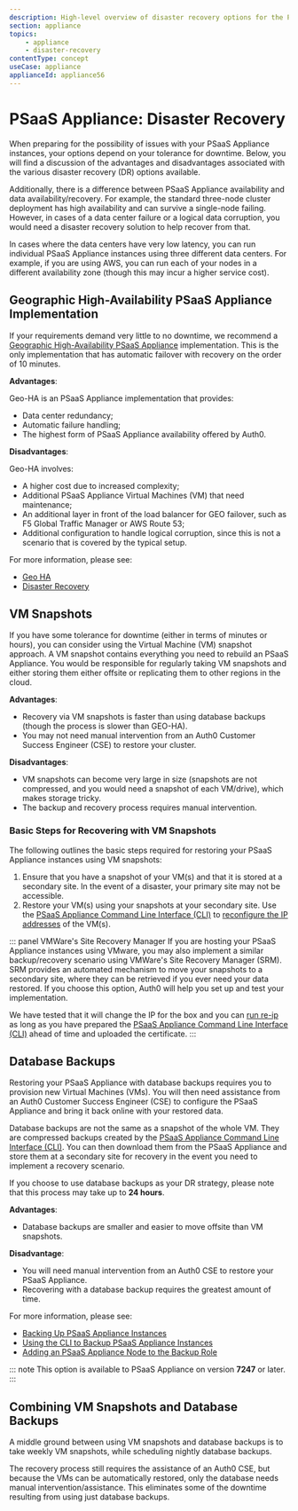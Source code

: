 ```yaml
---
description: High-level overview of disaster recovery options for the PSaaS Appliance
section: appliance
topics:
    - appliance
    - disaster-recovery
contentType: concept
useCase: appliance
applianceId: appliance56
---
```


# PSaaS Appliance: Disaster Recovery

When preparing for the possibility of issues with your PSaaS Appliance instances, your options depend on your tolerance for downtime. Below, you will find a discussion of the advantages and disadvantages associated with the various disaster recovery (DR) options available.

Additionally, there is a difference between PSaaS Appliance availability and data availability/recovery. For example, the standard three-node cluster deployment has high availability and can survive a single-node failing. However, in cases of a data center failure or a logical data corruption, you would need a disaster recovery solution to help recover from that.

In cases where the data centers have very low latency, you can run individual PSaaS Appliance instances using three different data centers. For example, if you are using AWS, you can run each of your nodes in a different availability zone (though this may incur a higher service cost).

## Geographic High-Availability PSaaS Appliance Implementation

If your requirements demand very little to no downtime, we recommend a [Geographic High-Availability PSaaS Appliance](/appliance/geo-ha) implementation. This is the only implementation that has automatic failover with recovery on the order of 10 minutes.

**Advantages**:

Geo-HA is an PSaaS Appliance implementation that provides:
* Data center redundancy;
* Automatic failure handling;
* The highest form of PSaaS Appliance availability offered by Auth0.

**Disadvantages**:

Geo-HA involves:
* A higher cost due to increased complexity;
* Additional PSaaS Appliance Virtual Machines (VM) that need maintenance;
* An additional layer in front of the load balancer for GEO failover, such as F5 Global Traffic Manager or AWS Route 53;
* Additional configuration to handle logical corruption, since this is not a scenario that is covered by the typical setup.

For more information, please see:
* [Geo HA](/appliance/geo-ha)
* [Disaster Recovery](/appliance/geo-ha/disaster-recovery)

## VM Snapshots
If you have some tolerance for downtime (either in terms of minutes or hours), you can consider using the Virtual Machine (VM) snapshot approach. A VM snapshot contains everything you need to rebuild an PSaaS Appliance. You would be responsible for regularly taking VM snapshots and either storing them either offsite or replicating them to other regions in the cloud.

**Advantages**:
* Recovery via VM snapshots is faster than using database backups (though the process is slower than GEO-HA).
* You may not need manual intervention from an Auth0 Customer Success Engineer (CSE) to restore your cluster.

**Disadvantages**:
* VM snapshots can become very large in size (snapshots are not compressed, and you would need a snapshot of each VM/drive), which makes storage tricky.
* The backup and recovery process requires manual intervention.

### Basic Steps for Recovering with VM Snapshots

The following outlines the basic steps required for restoring your PSaaS Appliance instances using VM snapshots:

1. Ensure that you have a snapshot of your VM(s) and that it is stored at a secondary site. In the event of a disaster, your primary site may not be accessible.
2. Restore your VM(s) using your snapshots at your secondary site.
Use the [PSaaS Appliance Command Line Interface (CLI)](/appliance/cli) to [reconfigure the IP addresses](/appliance/cli/reconfiguring-ip) of the VM(s).

::: panel VMWare's Site Recovery Manager
If you are hosting your PSaaS Appliance instances using VMware, you may also implement a similar backup/recovery scenario using VMWare's  Site Recovery Manager (SRM). SRM provides an automated mechanism to move your snapshots to a secondary site, where they can be retrieved if you ever need your data restored. If you choose this option, Auth0 will help you set up and test your implementation.

We have tested that it will change the IP for the box and you can [run re-ip](/appliance/cli/reconfiguring-ip) as long as you have prepared the [PSaaS Appliance Command Line Interface (CLI)](/appliance/cli) ahead of time and uploaded the certificate.
:::

## Database Backups

Restoring your PSaaS Appliance with database backups requires you to provision new Virtual Machines (VMs). You will then need assistance from an Auth0 Customer Success Engineer (CSE) to configure the PSaaS Appliance and bring it back online with your restored data.

Database backups are not the same as a snapshot of the whole VM. They are compressed backups created by the [PSaaS Appliance Command Line Interface (CLI)](/appliance/cli). You can then download them from the PSaaS Appliance and store them at a secondary site for recovery in the event you need to implement a recovery scenario.

If you choose to use database backups as your DR strategy, please note that this process may take up to **24 hours**.

**Advantages**:
* Database backups are smaller and easier to move offsite than VM snapshots.

**Disadvantage**:
* You will need manual intervention from an Auth0 CSE to restore your PSaaS Appliance.
* Recovering with a database backup requires the greatest amount of time.

For more information, please see:
* [Backing Up PSaaS Appliance Instances](/appliance/admin/backing-up-the-appliance-instances)
* [Using the CLI to Backup PSaaS Appliance Instances](/appliance/cli/backing-up-the-appliance)
* [Adding an PSaaS Appliance Node to the Backup Role](/appliance/cli/adding-node-to-backup-role)

::: note
  This option is available to PSaaS Appliance on version **7247** or later.
:::

## Combining VM Snapshots and Database Backups

A middle ground between using VM snapshots and database backups is to take weekly VM snapshots, while scheduling nightly database backups.

The recovery process still requires the assistance of an Auth0 CSE, but because the VMs can be automatically restored, only the database needs manual intervention/assistance. This eliminates some of the downtime resulting from using just database backups.
